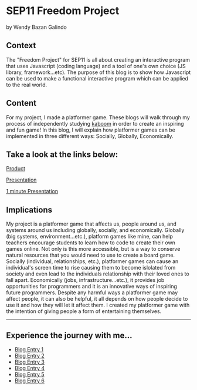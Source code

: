 # SEP11 Freedom Project
by Wendy Bazan Galindo

## Context
The "Freedom Project" for SEP11 is all about creating an interactive program that uses Javascript (coding language) and a tool of one's own choice (JS library, framework...etc). The purpose of this blog is to show how Javascript can be used to make a functional interactive program which can be applied to the real world.  

## Content
For my project, I made a platformer game. These blogs will walk through my process of independently studying [kaboom](https://kaboomjs.com/) in order to create an inspiring and fun game! In this blog, I will explain how platformer games can be implemented in three different ways: Socially, Globally, Economically. 

## Take a look at the links below:

[Product](https://replit.com/@wendyb8188/FreedomProject?v=1)

[Presentation](https://docs.google.com/presentation/d/1VVJsdfvE1bpRUX2Fs_yLJnXLQnlPU09hUudUjbScSAA/edit?usp=sharing)

[1 minute Presentation](https://docs.google.com/document/d/1hzTOBQP2Cji-aSnAKS0527_g-DXJw4pvd88NT5U-VTA/edit#bookmark=id.pnij3ytr6bh8)

## Implications
My project is a platformer game that affects us, people around us, and systems around us including globally, socially, and economically. Globally (big systems, environment...etc.), platform games like mine, can help teachers encourage students to learn how to code to create their own games online. Not only is this more accessible, but is a way to conserve natural resources that you would need to use to create a board game. Socially (individual, relationships, etc.), platformer games can cause an individual's screen time to rise causing them to become islolated from society and even lead to the individuals relationship with their loved ones to fall apart. Economically (jobs, infrastructure...etc.), it provides job opportunities for programmers and it is an innovative ways of inspiring future programmers. Despite any harmful ways a platformer game may affect people, it can also be helpful, it all depends on how people decide to use it and how they will let it affect them. I created my platformer game with the intention of giving people a form of entertaining themselves.

---
## Experience the journey with me...

* [Blog Entry 1](entries/entry01.md)
* [Blog Entry 2](entries/entry02.md)
* [Blog Entry 3](entries/entry03.md)
* [Blog Entry 4](entries/entry04.md)
* [Blog Entry 5](entries/entry05.md)
* [Blog Entry 6](entries/entry06.md)
